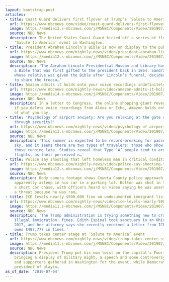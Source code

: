 ```yaml
---
layout: bootstrap-post
articles:
- title: Coast Guard delivers first flyover at Trump’s ‘Salute to America’
  url: https://www.nbcnews.com/video/coast-guard-delivers-first-flyover-at-trump-s-salute-to-america-63317573977
  image: https://media13.s-nbcnews.com/j/MSNBC/Components/Video/201907/f_mo_trump_coastguard_flyover_190704_1920x1080.nbcnews-fp-1200-630.jpg
  source: NBC News
  description: The United States Coast Guard kicked off a series of flyovers at the
    ‘Salute to America’ event in Washington.
- title: President Abraham Lincoln’s Bible is now on display to the public
  url: https://www.nbcnews.com/nightly-news/video/president-abraham-lincoln-s-bible-is-now-on-display-to-the-public-63319109517
  image: https://media12.s-nbcnews.com/j/MSNBC/Components/Video/201907/nn_kti_lincoln_bible_190704_1920x1080.nbcnews-fp-1200-630.jpg
  source: NBC News
  description: 'The Abraham Lincoln Presidential Museum and Library has a new addition:
    a Bible that was first gifted to the president back in 1864. Sandra Wolcott Willingham,
    whose relative was given the Bible after Lincoln’s funeral, decided it was time
    to share the treasu…'
- title: Amazon admits it holds onto your voice recordings indefinitely
  url: https://www.nbcnews.com/nightly-news/video/amazon-admits-it-holds-onto-your-voice-recordings-indefinitely-63318085788
  image: https://media14.s-nbcnews.com/j/MSNBC/Components/Video/201907/nn_jke_amazon_privacy_concerns_190704_1920x1080.nbcnews-fp-1200-630.jpg
  source: NBC News
  description: In a letter to Congress, the online shopping giant reveals that even
    if you delete voice recordings from Alexa or Echo, Amazon holds onto a record
    of what you say.
- title: 'Psychology of airport anxiety: Are you relaxing at the gate or speeding
    through security?'
  url: https://www.nbcnews.com/nightly-news/video/psychology-of-airport-anxiety-are-you-relaxing-at-the-gate-or-speeding-through-security-63316549924
  image: https://media13.s-nbcnews.com/j/MSNBC/Components/Video/201907/nn_gsc_airport_behavior_190704_1920x1080.nbcnews-fp-1200-630.jpg
  source: NBC News
  description: 'This summer is expected to be record-breaking for passengers in the
    sky, and it seems there are two types of travelers: those who show up early, and
    those running late. Studies reveal that Type ‘A’ people tend to arrive early for
    flights, as their perceived n…'
- title: Police say shooting that left homeless man in critical condition ‘justified’
  url: https://www.nbcnews.com/nightly-news/video/police-say-shooting-that-left-homeless-man-in-critical-condition-justified-63318597710
  image: https://media12.s-nbcnews.com/j/MSNBC/Components/Video/201907/nn_ral_ga_sheriff_shooting_controversy_190704_1920x1080.nbcnews-fp-1200-630.jpg
  source: NBC News
  description: Body camera footage shows Coweta County police approach Nicholas Bolton,
    apparently asleep in his car in a parking lot. Bolton was shot in the head after
    a short car chase, with officers heard on video saying he was unarmed but was
    a threat because he was ram…
- title: ICE levels nearly $500,000 fine on undocumented immigrant living in sanctuary
  url: https://www.nbcnews.com/nightly-news/video/ice-levels-nearly-500-000-fine-on-undocumented-immigrant-living-in-sanctuary-63318597696
  image: https://media11.s-nbcnews.com/j/MSNBC/Components/Video/201907/nn_ggu_border_crisis_190704_1920x1080.nbcnews-fp-1200-630.jpg
  source: NBC News
  description: 'The Trump administration is trying something new to crack down on
    illegal immigration: fines. Edith Espinal took sanctuary in an Ohio church in
    2017, and her attorney says she recently received a letter from ICE saying she
    owes $497,777 in fines.'
- title: Trump takes center stage at ‘Salute to America’ event
  url: https://www.nbcnews.com/nightly-news/video/trump-takes-center-stage-at-salute-to-america-event-63316549867
  image: https://media11.s-nbcnews.com/j/MSNBC/Components/Video/201907/nn_gbe_trump_salute_to_america_190704_1920x1080.nbcnews-fp-1200-630.jpg
  source: NBC News
  description: President Trump put his own twist on the capital’s Fourth of July celebration,
    bringing a display of military might, a speech and some controversy. Protesters
    and supporters gathered in Washington for the event, while Democrats accused the
    president of playin…
as_of_date: '2019-07-04'
---
```


